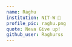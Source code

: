 ```yaml
---
name: Raghu
institution: NIT-W 🚩
profile_pic: raghu.png
quote: Neva Give up!
github_user: Raghurss
---
```

